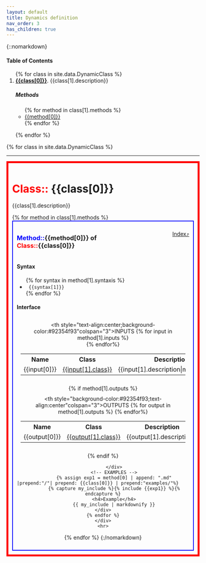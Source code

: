 ```yaml
---
layout: default
title: Dynamics definition
nav_order: 3
has_children: true
---
```


{::nomarkdown}  
<h4 id="ToC">Table of Contents</h4  >
<ol>
{% for class in site.data.DynamicClass %}
    <li><b><a href="#{{class[0]}}">{{class[0]}}</a></b>. {{class[1].description}}</li>
    <h5>Methods</h5>
    <ul>
    {% for method in class[1].methods %}
        <li><a href="#{{class[0]}}{{method[0]}}">{{method[0]}}</a></li>
    {% endfor %}
    </ul>
    <p> </p>
{% endfor %}
</ol>

{% for class in site.data.DynamicClass %}
    <hr>
    <div style="border: 5px solid red;padding:10px">
    <div id="{{class[0]}}"><h1><b style="color:red">Class:: </b><b>{{class[0]}}</b ></h1></div>
    <p>{{class[1].description}}</p>
    <!-- BUCLE METHODS -->
    {% for method in class[1].methods %}
        <div id="{{class[0]}}{{method[0]}}" style="border: 2px solid blue;padding:10px">
            <div style="display:flex">
                <div style="padding-left:auto; width: 100%;" >
                    <h3 ><b style="color:blue">Method::</b><b>{{method[0]}}</b> of <b style="color:red">Class::</b><b>{{class[0]}}</b></h3>
                </div>
                <div style="padding-left:auto; width: 100%;" >
                    <p style="text-align: right;"><a href="">Index&#10548;</a></p>
                </div>
            </div>
            <!-- SYNTAX -->
            <h4>Syntax</h4>
            <ul>
            {% for syntax in method[1].syntaxis %}
                <li><code>
                {{syntax[1]}}
                </code></li>
            {% endfor %}
            </ul>
            <!-- INTERFACE -->
            <h4>Interface</h4>
            <div style="display:block" align="center" vertical-align="top">
                <div style="padding:10px">
                    <table align="center">
                        <tr>
                            <th style="text-align:center;background-color:#92354f93"colspan="3">INPUTS</th>
                        </tr>
                        <tr>
                            <th>Name</th>
                            <th>Class</th>
                            <th>Description</th>
                        </tr>
                        {% for input in method[1].inputs %}
                        <tr>
                            <td>{{input[0]}}</td>
                            <td><a href="{{input[1].url_class}}">{{input[1].class}}</a></td>           
                            <td>{{input[1].description|markdownify}}</td>
                        </tr>
                        {% endfor%}
                    </table>
                </div>
                {% if  method[1].outputs %}
                <div style="padding:10px">
                    <table>
                        <tr>
                            <th style="background-color:#92354f93;text-align:center"colspan="3">OUTPUTS</th>
                        </tr>
                        <tr>
                            <th>Name</th>
                            <th>Class</th>
                            <th>Description</th>
                        </tr>
                        {% for output in method[1].outputs %}
                        <tr>
                            <td>{{output[0]}}</td>
                            <td><a href="{{output[1].url_class}}">{{output[1].class}}</a></td>
                            <td>{{output[1].description}}</td>
                        </tr>
                        {% endfor%}
                    </table>
                </div>
                {% endif %}

            </div>
            <!-- EXAMPLES -->
            {% assign exp1 = method[0] | append: ".md" |prepend:"/"| prepend: {{class[0]}} | prepend:"examples/"%}         
            {% capture my_include %}{% include {{exp1}} %}{% endcapture %}
            <h4>Example</h4>
            {{ my_include | markdownify }}
    </div>
    {% endfor %}
    </div>
    <hr>
{% endfor %}
{:/nomarkdown}
 